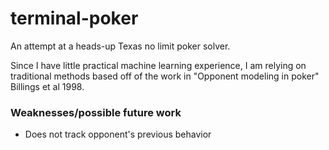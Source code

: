 # terminal-poker

An attempt at a heads-up Texas no limit poker solver. 

Since I have little practical machine learning experience, I am relying on traditional methods based off of the work in "Opponent modeling in poker" Billings et al 1998.

### Weaknesses/possible future work
- Does not track opponent's previous behavior